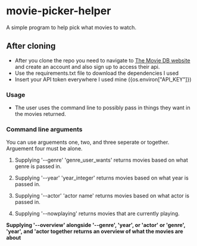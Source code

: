 # movie-picker-helper
A simple program to help pick what movies to watch.
## After cloning
* After you clone the repo you need to navigate to [The Movie DB website](https://www.themoviedb.org/login) and create an account and also sign up to access their api.
* Use the requirements.txt file to download the dependencies I used
* Insert your API token everywhere I used mine ({os.environ["API_KEY"]})
### Usage
* The user uses the command line to possibly pass in things they want in the movies returned.
### Command line arguments
You can use arguements one, two, and three seperate or together. Arguement four must be alone.
1. Supplying '--genre' 'genre_user_wants' returns movies based on what genre is passed in.
2. Supplying '--year' 'year_integer' returns movies based on what year is passed in.
3. Supplying '--actor' 'actor name' returns movies based on what actor is passed in.


4. Supplying '--nowplaying' returns movies that are currently playing.

**Supplying '--overview' alongside '--genre', 'year', or 'actor' or 'genre', 'year', and 'actor together returns an overview of what the movies are about**
